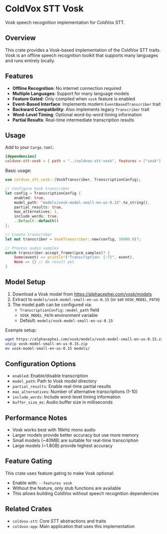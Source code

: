 # ColdVox STT Vosk

Vosk speech recognition implementation for ColdVox STT.

## Overview

This crate provides a Vosk-based implementation of the ColdVox STT traits. Vosk is an offline speech recognition toolkit that supports many languages and runs entirely locally.

## Features

- **Offline Recognition**: No internet connection required
- **Multiple Languages**: Support for many language models
- **Feature Gated**: Only compiled when `vosk` feature is enabled
- **Event-Based Interface**: Implements modern `EventBasedTranscriber` trait
- **Backward Compatibility**: Also implements legacy `Transcriber` trait
- **Word-Level Timing**: Optional word-by-word timing information
- **Partial Results**: Real-time intermediate transcription results

## Usage

Add to your `Cargo.toml`:

```toml
[dependencies]
coldvox-stt-vosk = { path = "../coldvox-stt-vosk", features = ["vosk"] }
```

Basic usage:

```rust
use coldvox_stt_vosk::{VoskTranscriber, TranscriptionConfig};

// Configure Vosk transcriber
let config = TranscriptionConfig {
    enabled: true,
    model_path: "models/vosk-model-small-en-us-0.15".to_string(),
    partial_results: true,
    max_alternatives: 1,
    include_words: true,
    ..Default::default()
};

// Create transcriber
let mut transcriber = VoskTranscriber::new(config, 16000.0)?;

// Process audio samples
match transcriber.accept_frame(&pcm_samples)? {
    Some(event) => println!("Transcription: {:?}", event),
    None => {} // No result yet
}
```

## Model Setup

1. Download a Vosk model from https://alphacephei.com/vosk/models
2. Extract to `models/vosk-model-small-en-us-0.15` (or set `VOSK_MODEL_PATH`)
3. The model path can be configured via:
   - `TranscriptionConfig::model_path` field
   - `VOSK_MODEL_PATH` environment variable
   - Default: `models/vosk-model-small-en-us-0.15`

Example setup:
```bash
wget https://alphacephei.com/vosk/models/vosk-model-small-en-us-0.15.zip
unzip vosk-model-small-en-us-0.15.zip
mv vosk-model-small-en-us-0.15 models/
```

## Configuration Options

- `enabled`: Enable/disable transcription
- `model_path`: Path to Vosk model directory
- `partial_results`: Enable real-time partial results
- `max_alternatives`: Number of alternative transcriptions (1-10)
- `include_words`: Include word-level timing information
- `buffer_size_ms`: Audio buffer size in milliseconds

## Performance Notes

- Vosk works best with 16kHz mono audio
- Larger models provide better accuracy but use more memory
- Small models (~40MB) are suitable for real-time transcription
- Large models (~1.8GB) provide highest accuracy

## Feature Gating

This crate uses feature gating to make Vosk optional:

- Enable with: `--features vosk`
- Without the feature, only stub functions are available
- This allows building ColdVox without speech recognition dependencies

## Related Crates

- `coldvox-stt`: Core STT abstractions and traits
- `coldvox-app`: Main application that uses this implementation
